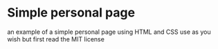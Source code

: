 # Simple personal page
an example of a simple personal page using HTML and CSS
use as you wish but first read the MIT license
